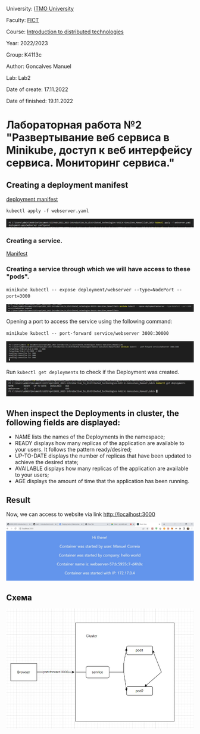 University: [ITMO University](https://itmo.ru/ru/)

Faculty: [FICT](https://fict.itmo.ru)

Course: [Introduction to distributed technologies](https://github.com/itmo-ict-faculty/introduction-to-distributed-technologies)

Year: 2022/2023

Group: K4113c

Author: Goncalves Manuel

Lab: Lab2

Date of create: 17.11.2022

Date of finished: 19.11.2022

# Лабораторная работа №2 "Развертывание веб сервиса в Minikube, доступ к веб интерфейсу сервиса. Мониторинг сервиса."

## Creating a deployment manifest
[deployment manifest](https://github.com/ManuelCorreia97/2022_2023-introduction_to_distributed_technologies-k4113c-Goncalves_Manuel/blob/main/lab2/webserver.yaml)
```
kubectl apply -f webserver.yaml
```
![Image text](image_2022-11-17_20-02-12.png)

### Creating a service.
[Manifest](https://github.com/ManuelCorreia97/2022_2023-introduction_to_distributed_technologies-k4113c-Goncalves_Manuel/blob/main/lab2/webserver1.yaml)

### Creating a service through which we will have access to these "pods".

`minikube kubectl -- expose deployment/webserver --type=NodePort --port=3000`

![Image text](image_2022-11-19_16-26-43.png)

Opening a port to access the service using the following command:

`minikube kubectl -- port-forward service/webserver 3000:30000`

![Image text](photo_2022-11-19_16-37-49.jpg)

Run `kubectl get deployments` to check if the Deployment was created.

![Image text](photo_2022-11-19_17-03-38.jpg)

## When inspect the Deployments in cluster, the following fields are displayed:
* NAME lists the names of the Deployments in the namespace;
* READY displays how many replicas of the application are available to your users. It follows the pattern ready/desired;
* UP-TO-DATE displays the number of replicas that have been updated to achieve the desired state;
* AVAILABLE displays how many replicas of the application are available to your users;
* AGE displays the amount of time that the application has been running.

## Result 
Now, we can access to website via link [http://localhost:3000](http://localhost:3000/)

![Image text](photo_2022-11-19_16-32-06.jpg)

## Схема
![Image text](photo_2022-12-01_17-58-18.jpg)

